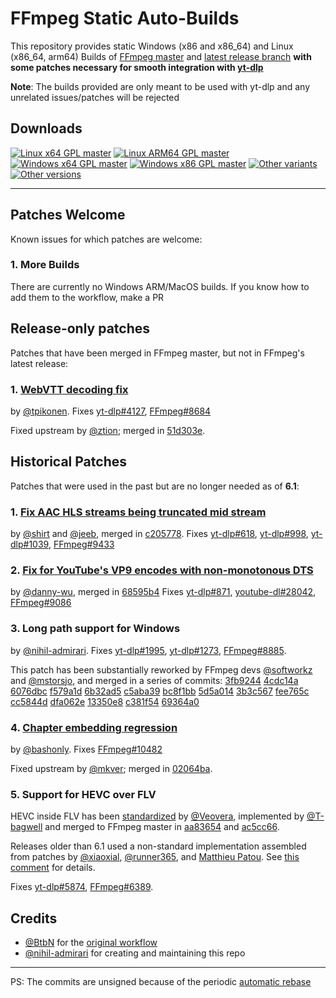 # FFmpeg Static Auto-Builds


This repository provides static Windows (x86 and x86_64) and Linux (x86_64, arm64) Builds of [FFmpeg master](https://github.com/FFmpeg/FFmpeg) and [latest release branch](https://github.com/FFmpeg/FFmpeg/tree/release/6.1) **with some patches necessary for smooth integration with [yt-dlp](https://github.com/yt-dlp/yt-dlp)**

**Note**: The builds provided are only meant to be used with yt-dlp and any unrelated issues/patches will be rejected


## Downloads

[![Linux x64 GPL master](https://img.shields.io/badge/-Linux_x64-red.svg?style=for-the-badge&logo=linux)](https://github.com/yt-dlp/FFmpeg-Builds/releases/download/latest/ffmpeg-master-latest-linux64-gpl.tar.xz "Linux x64 GPL master")
[![Linux ARM64 GPL master](https://img.shields.io/badge/-Linux_ARM64-red.svg?style=for-the-badge&logo=linux)](https://github.com/yt-dlp/FFmpeg-Builds/releases/download/latest/ffmpeg-master-latest-linuxarm64-gpl.tar.xz "Linux ARM64 GPL master")
[![Windows x64 GPL master](https://img.shields.io/badge/-Windows_x64-blue.svg?style=for-the-badge&logo=windows)](https://github.com/yt-dlp/FFmpeg-Builds/releases/download/latest/ffmpeg-master-latest-win64-gpl.zip "Windows x64 GPL master")
[![Windows x86 GPL master](https://img.shields.io/badge/-Windows_x86-9cf.svg?style=for-the-badge&logo=windows)](https://github.com/yt-dlp/FFmpeg-Builds/releases/download/latest/ffmpeg-master-latest-win32-gpl.zip "Windows x86 GPL master")
[![Other variants](https://img.shields.io/badge/-Other-grey.svg?style=for-the-badge)](https://github.com/yt-dlp/FFmpeg-Builds/wiki/Latest "All variants")
[![Other versions](https://img.shields.io/badge/-Old_Versions-lightgrey.svg?style=for-the-badge)](https://github.com/yt-dlp/FFmpeg-Builds/releases "All releases")

---




## Patches Welcome
Known issues for which patches are welcome:

### 1. More Builds

There are currently no Windows ARM/MacOS builds. If you know how to add them to the workflow, make a PR



<!--
## Patches Applied
These patches have been applied to the builds:
-->



## Release-only patches
Patches that have been merged in FFmpeg master, but not in FFmpeg's latest release:

### 1. [WebVTT decoding fix](https://ffmpeg.org/pipermail/ffmpeg-devel/2022-May/296353.html)

by [@tpikonen](https://github.com/tpikonen).
Fixes [yt-dlp#4127](https://github.com/yt-dlp/yt-dlp/issues/4127), [FFmpeg#8684](https://trac.ffmpeg.org/ticket/8684)

Fixed upstream by [@ztion](https://github.com/ztion); merged in [51d303e](https://github.com/FFmpeg/FFmpeg/commit/51d303e20cbb0874172f50b5172c515a973587d4).


## Historical Patches
Patches that were used in the past but are no longer needed as of **6.1**:

### 1. [Fix AAC HLS streams being truncated mid stream](https://patchwork.ffmpeg.org/project/ffmpeg/patch/20210927213133.28258-1-jeebjp@gmail.com)

by [@shirt](https://github.com/shirt-dev) and [@jeeb](https://github.com/jeeb), merged in [c205778](https://github.com/FFmpeg/FFmpeg/commit/c20577806f0a161c6867e72f884d020a253de10a).
Fixes [yt-dlp#618](https://github.com/yt-dlp/yt-dlp/issues/618), [yt-dlp#998](https://github.com/yt-dlp/yt-dlp/issues/998), [yt-dlp#1039](https://github.com/yt-dlp/yt-dlp/issues/1039), [FFmpeg#9433](https://trac.ffmpeg.org/ticket/9433)

### 2. [Fix for YouTube's VP9 encodes with non-monotonous DTS](https://ffmpeg.org/pipermail/ffmpeg-devel/2021-May/280189.html)

by [@danny-wu](https://github.com/danny-wu), merged in [68595b4](https://github.com/FFmpeg/FFmpeg/commit/68595b46cb374658432fff998e82e5ff434557ac)
Fixes [yt-dlp#871](https://github.com/yt-dlp/yt-dlp/issues/871), [youtube-dl#28042](https://github.com/ytdl-org/youtube-dl/issues/28042), [FFmpeg#9086](https://trac.ffmpeg.org/ticket/9086)

### 3. Long path support for Windows

by [@nihil-admirari](https://github.com/nihil-admirari).
Fixes [yt-dlp#1995](https://github.com/yt-dlp/yt-dlp/issues/1995),
[yt-dlp#1273](https://github.com/yt-dlp/yt-dlp/issues/1273),
[FFmpeg#8885](https://trac.ffmpeg.org/ticket/8885).

This patch has been substantially reworked by FFmpeg devs
[@softworkz](https://github.com/softworkz) and
[@mstorsjo](https://github.com/mstorsjo),
and merged in a series of commits:
[3fb9244](https://github.com/FFmpeg/FFmpeg/commit/3fb924464244bc317a5d19ab25625ae35abde512)
[4cdc14a](https://github.com/FFmpeg/FFmpeg/commit/4cdc14aa955805931b918d30d9c7349ab924dd52)
[6076dbc](https://github.com/FFmpeg/FFmpeg/commit/6076dbcb55d0c9b6693d1acad12a63f7268301aa)
[f579a1d](https://github.com/FFmpeg/FFmpeg/commit/f579a1d08b269b6dfc89596af20582c01950adb2)
[6b32ad5](https://github.com/FFmpeg/FFmpeg/commit/6b32ad59c8fe16fc792ca5a468b95ce5232ff6d1)
[c5aba39](https://github.com/FFmpeg/FFmpeg/commit/c5aba39a041fdaac267fc8c6a2ef745a94a2b0da)
[bc8f1bb](https://github.com/FFmpeg/FFmpeg/commit/bc8f1bbe233b435dc474df272dac0b5b6d0ef536)
[5d5a014](https://github.com/FFmpeg/FFmpeg/commit/5d5a01419928d0c00bae54f730eede150cd5b268)
[3b3c567](https://github.com/FFmpeg/FFmpeg/commit/3b3c567ad3d45a3f5d90668a1dd32f11b89fc4b5)
[fee765c](https://github.com/FFmpeg/FFmpeg/commit/fee765c2078ba03e346e311c86a447a116fe8c5f)
[cc5844d](https://github.com/FFmpeg/FFmpeg/commit/cc5844da988fb7ca1051775a3dac43de77bf3881)
[dfa062e](https://github.com/FFmpeg/FFmpeg/commit/dfa062ed3cae1d7ae3fdc52c7adda09cfc2e29b9)
[13350e8](https://github.com/FFmpeg/FFmpeg/commit/13350e81fd43cbd1aa3bbb7ed567e7dc7dd2b7f5)
[c381f54](https://github.com/FFmpeg/FFmpeg/commit/c381f5412fe810bd8118123aed9bd4f76b75b59d)
[69364a0](https://github.com/FFmpeg/FFmpeg/commit/69364a06c65d3437e8158cdffd98c2f6d1b84dd2)

### 4. [Chapter embedding regression](https://ffmpeg.org/pipermail/ffmpeg-devel/2023-October/316365.html)

by [@bashonly](https://github.com/bashonly).
Fixes [FFmpeg#10482](https://trac.ffmpeg.org/ticket/10482)

Fixed upstream by [@mkver](https://github.com/mkver); merged in [02064ba](https://github.com/FFmpeg/FFmpeg/commit/02064ba3a37754183cf7e7a4c1ffd3cdf971b5dc).

### 5. Support for HEVC over FLV

HEVC inside FLV has been [standardized](https://github.com/veovera/enhanced-rtmp/blob/8c51d437e20a9199d92f24d9950b1216e07f065f/enhanced-rtmp.pdf) by [@Veovera](https://github.com/veovera), implemented by [@T-bagwell](https://github.com/T-bagwell) and merged to FFmpeg master in [aa83654](https://github.com/FFmpeg/FFmpeg/commit/aa83654d940e7599ee641fc5d0fcd10e7decf277) and [ac5cc66](https://github.com/FFmpeg/FFmpeg/commit/ac5cc66f9e4408c45c303f6bf482ff04d7cb355e).

Releases older than 6.1 used a non-standard implementation assembled from patches by [@xiaoxial](https://github.com/VCDP/CDN/blob/master/FFmpeg_patches/0001-Add-SVT-HEVC-FLV-support-on-FFmpeg.patch), [@runner365](https://github.com/runner365/ffmpeg_rtmp_h265/blob/5.1/flvenc.c), and [Matthieu Patou](https://patchwork.ffmpeg.org/project/ffmpeg/patch/20210701141528.776-1-jamrial@gmail.com/).
See [this comment](https://github.com/yt-dlp/yt-dlp/pull/5823#issuecomment-1366868753) for details.

Fixes [yt-dlp#5874](https://github.com/yt-dlp/yt-dlp/issues/5874), [FFmpeg#6389](https://trac.ffmpeg.org/ticket/6389).



## Credits

* [@BtbN](https://github.com/BtbN) for the [original workflow](https://github.com/BtbN/FFmpeg-Builds)
* [@nihil-admirari](https://github.com/nihil-admirari) for creating and maintaining this repo

---

PS: The commits are unsigned because of the periodic [automatic rebase](https://github.com/yt-dlp/FFmpeg-Builds/actions/workflows/rebase-on-upstream.yml)
